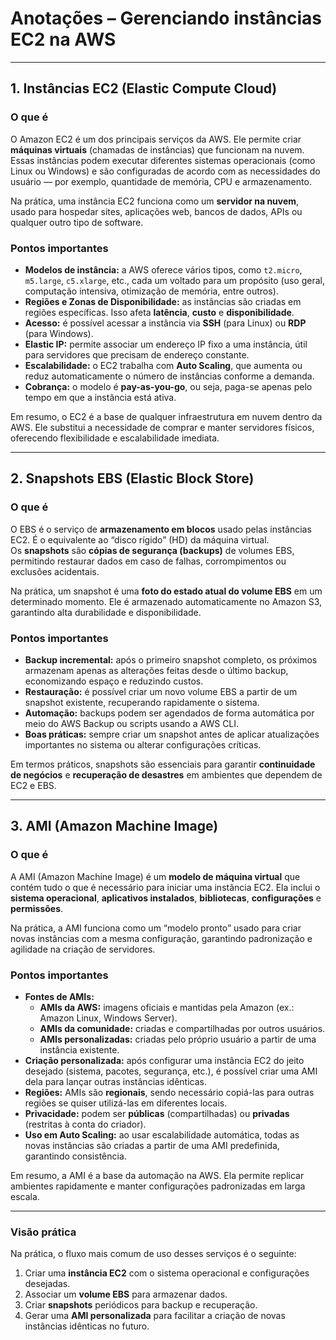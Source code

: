 # Anotações – Gerenciando instâncias EC2 na AWS

---

## **1. Instâncias EC2 (Elastic Compute Cloud)**

### **O que é**
O Amazon EC2 é um dos principais serviços da AWS. Ele permite criar **máquinas virtuais** (chamadas de instâncias) que funcionam na nuvem. Essas instâncias podem executar diferentes sistemas operacionais (como Linux ou Windows) e são configuradas de acordo com as necessidades do usuário — por exemplo, quantidade de memória, CPU e armazenamento.

Na prática, uma instância EC2 funciona como um **servidor na nuvem**, usado para hospedar sites, aplicações web, bancos de dados, APIs ou qualquer outro tipo de software.

### **Pontos importantes**
- **Modelos de instância:** a AWS oferece vários tipos, como `t2.micro`, `m5.large`, `c5.xlarge`, etc., cada um voltado para um propósito (uso geral, computação intensiva, otimização de memória, entre outros).  
- **Regiões e Zonas de Disponibilidade:** as instâncias são criadas em regiões específicas. Isso afeta **latência**, **custo** e **disponibilidade**.  
- **Acesso:** é possível acessar a instância via **SSH** (para Linux) ou **RDP** (para Windows).  
- **Elastic IP:** permite associar um endereço IP fixo a uma instância, útil para servidores que precisam de endereço constante.  
- **Escalabilidade:** o EC2 trabalha com **Auto Scaling**, que aumenta ou reduz automaticamente o número de instâncias conforme a demanda.  
- **Cobrança:** o modelo é **pay-as-you-go**, ou seja, paga-se apenas pelo tempo em que a instância está ativa.  

Em resumo, o EC2 é a base de qualquer infraestrutura em nuvem dentro da AWS. Ele substitui a necessidade de comprar e manter servidores físicos, oferecendo flexibilidade e escalabilidade imediata.

---

## **2. Snapshots EBS (Elastic Block Store)**

### **O que é**
O EBS é o serviço de **armazenamento em blocos** usado pelas instâncias EC2. É o equivalente ao “disco rígido” (HD) da máquina virtual.  
Os **snapshots** são **cópias de segurança (backups)** de volumes EBS, permitindo restaurar dados em caso de falhas, corrompimentos ou exclusões acidentais.

Na prática, um snapshot é uma **foto do estado atual do volume EBS** em um determinado momento. Ele é armazenado automaticamente no Amazon S3, garantindo alta durabilidade e disponibilidade.

### **Pontos importantes**
- **Backup incremental:** após o primeiro snapshot completo, os próximos armazenam apenas as alterações feitas desde o último backup, economizando espaço e reduzindo custos.  
- **Restauração:** é possível criar um novo volume EBS a partir de um snapshot existente, recuperando rapidamente o sistema.  
- **Automação:** backups podem ser agendados de forma automática por meio do AWS Backup ou scripts usando a AWS CLI.  
- **Boas práticas:** sempre criar um snapshot antes de aplicar atualizações importantes no sistema ou alterar configurações críticas.  

Em termos práticos, snapshots são essenciais para garantir **continuidade de negócios** e **recuperação de desastres** em ambientes que dependem de EC2 e EBS.

---

## **3. AMI (Amazon Machine Image)**

### **O que é**
A AMI (Amazon Machine Image) é um **modelo de máquina virtual** que contém tudo o que é necessário para iniciar uma instância EC2. Ela inclui o **sistema operacional**, **aplicativos instalados**, **bibliotecas**, **configurações** e **permissões**.

Na prática, a AMI funciona como um “modelo pronto” usado para criar novas instâncias com a mesma configuração, garantindo padronização e agilidade na criação de servidores.

### **Pontos importantes**
- **Fontes de AMIs:**
  - **AMIs da AWS:** imagens oficiais e mantidas pela Amazon (ex.: Amazon Linux, Windows Server).  
  - **AMIs da comunidade:** criadas e compartilhadas por outros usuários.  
  - **AMIs personalizadas:** criadas pelo próprio usuário a partir de uma instância existente.  
- **Criação personalizada:** após configurar uma instância EC2 do jeito desejado (sistema, pacotes, segurança, etc.), é possível criar uma AMI dela para lançar outras instâncias idênticas.  
- **Regiões:** AMIs são **regionais**, sendo necessário copiá-las para outras regiões se quiser utilizá-las em diferentes locais.  
- **Privacidade:** podem ser **públicas** (compartilhadas) ou **privadas** (restritas à conta do criador).  
- **Uso em Auto Scaling:** ao usar escalabilidade automática, todas as novas instâncias são criadas a partir de uma AMI predefinida, garantindo consistência.  

Em resumo, a AMI é a base da automação na AWS. Ela permite replicar ambientes rapidamente e manter configurações padronizadas em larga escala.

---

### **Visão prática**
Na prática, o fluxo mais comum de uso desses serviços é o seguinte:
1. Criar uma **instância EC2** com o sistema operacional e configurações desejadas.  
2. Associar um **volume EBS** para armazenar dados.  
3. Criar **snapshots** periódicos para backup e recuperação.  
4. Gerar uma **AMI personalizada** para facilitar a criação de novas instâncias idênticas no futuro.

